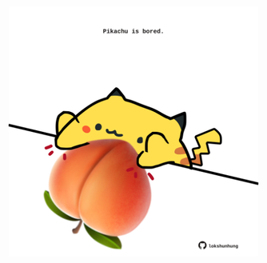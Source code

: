 <!-- built at 15/07/2025, 12:00:41 UTC -->
<p align="center">
  <img width="500" height="500" src="./ReadmeImage.svg">
</p>
